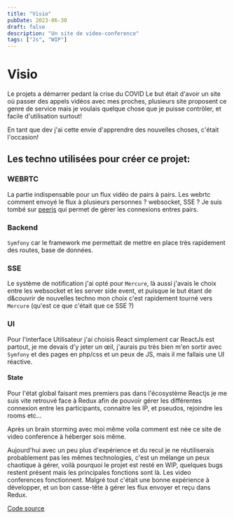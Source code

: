 ```yaml
---
title: "Visio"
pubDate: 2023-06-30
draft: false
description: "Un site de video-conference"
tags: ["Js", "WIP"]
---
```


# Visio

Le projets a démarrer pedant la crise du COVID
Le but était d'avoir un site où passer des appels vidéos avec mes proches,
plusieurs site proposent ce genre de service mais je voulais quelque chose que
je puisse contrôler, et facile d'utilisation surtout!

En tant que dev j'ai cette envie d'apprendre des nouvelles choses, c'était
l'occasion!

## Les techno utilisées pour créer ce projet:

### WEBRTC

La partie indispensable pour un flux vidéo de pairs à pairs. Les webrtc comment
envoyé le flux à plusieurs personnes ? websocket, SSE ? Je suis tombé sur
[peerjs](https://peerjs.com) qui permet de gérer les connexions entres pairs.

### Backend
`Symfony` car le framework me permettait de mettre en place très
rapidement des routes, base de données.

### SSE
Le système de notification j'ai opté pour `Mercure`, là aussi j'avais le choix
entre les websocket et les server side event, et puisque le but étant de
d&couvrir de nouvelles techno mon choix c'est rapidement tourné vers `Mercure`
(qu'est ce que c'était que ce SSE ?)

### UI

Pour l'interface Utilisateur j'ai choisis React simplement car ReactJs est
partout, je me devais d'y jeter un œil, j'aurais pu très bien m'en sortir avec
`Symfony` et des pages en php/css et un peux de JS, mais il me fallais une UI
réactive.

#### State

Pour l'état global faisant mes premiers pas dans l'écosystème Reactjs je me suis
vite retrouvé face à Redux afin de pouvoir gérer les différentes connexion entre
les participants, connaitre les IP, et pseudos, rejoindre les rooms etc...


Après un brain storming avec moi même voila comment est née ce site de
video conference à héberger sois même.

Aujourd'hui avec un peu plus d'expérience et du recul je ne réutiliserais
probablement pas les mêmes technologies, c'est un mélange un peux chaotique à
gérer, voilà pourquoi le projet est resté en WIP, quelques bugs restent présent
mais les principales fonctions sont là. Les video conferences fonctionnent.
Malgré tout c'était une bonne expérience à développer, et un bon casse-tête à
gérer les flux envoyer et reçu dans Redux.


[Code source](https://github.com/onadrog/visio)
